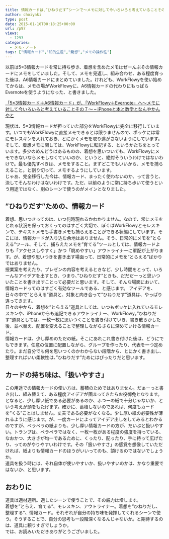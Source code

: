 ```yaml
---
title: 情報カードは、”ひねりだす”シーンで～メモに対して今いろいろと考えていることその８～
author: choiyaki
type: post
date: 2015-01-10T00:18:25+00:00
url: /p97
views:
  - 1293
categories:
  - メモ・ノート
tags: ["情報カード","知的生産","発想","メモの操作性"]
---
```

以前は5×3情報カードを常に持ち歩き、着想を含めたメモはぜーんぶその情報カードにメモをしていました。そして、メモを見返し、組み合わせ、ある程度育った後は、A6情報カードにまとめていました。けれども、WorkFlowyを使い始めてからは、メモの場がWorkFlowyに、A6情報カードの代わりにもっぱらEvernoteを使うようになった、と書きました。

[「5×3情報カード＋A6情報カード」が、「WorkFlowy＋Evernote」へ～メモに対して今いろいろと考えていることその７～ &#8211; iPhoneと本と数学となんやかんやと][1]

現状は、5×3情報カードが担っていた部分をWorkFlowyに完全に移行しています。いつでもWorkFlowyに直接メモできるとは限りませんので、ポッケには常にモレスキンを入れておき、とにかくメモを取り逃がさないようにしています。そして、着想メモに関しては、WorkFlowyに転記する、というかたちをとっています。多少のめんどうはあるものの、着想を思いついても、WorkFlowyにメモできないならメモしなくていいのか、というと、絶対そういうわけではないわけで。最も優先すべきは、メモをすること。まずどこでもいいから、メモを捕らえること。と割り切って、メモするようにしています。  
じゃあ、完全移行した今は、情報カード、まったく使わないのか、って言うと、決してそんなわけはないわけです。ただ、以前のように常に持ち歩いて使うという用途ではなく、別のシーンで使うのがメインとなりました。

## ”ひねりだす”ための、情報カード

着想、思いつきってのは、いつ何時現れるかわかりません。なので、常にメモをとれる状況を保っておくってのはすごく大切で、ぼくはWorkFlowyとモレスキンで、テキストメモも手書きメモも捕らえることができる状態にしています。そこには、情報カードが入り込む余地はありません。そう、日常的にメモを”とらえる”ツール、そして、捕らえたメモを”育てる”ツールとしては、情報カードよりも「アクセスしやすく」かつ「眺めやすい」アウトライナーに軍配が上がります。が、着想や思いつきを書き出す場面って、日常的にメモを”とらえる”ばかりではありません。  
授業案を考えたり、プレゼンの内容を考えるときなど、少し時間をとって、いろーんなアイデアを出すとき、つまり、”ひねりだす”ときも、だだだーっと思いついたことを書き出すことって必要だと思います。そして、そんな場面において、情報カードってのはすごく有効なツールである、と感じます。 アイデアを、日々の中で”とらえる”道具と、対象と向き合って”ひねりだす”道具は、やっぱり違ってきます。  
日々の中から、着想を”とらえる”道具としては、いつもポッケに入れているモレスキンや、iPhoneからも追記できるアウトライナー、WorkFlowy。”ひねりだす”道具としては、一枚一枚に思いつくことを書き付けていき、書き散らかした後、並べ替え、配置を変えることで整理しながらさらに深めていける情報カード。  
情報カードは、少し厚めのただの紙。そこにあれこれ書き付けた後は、どうにでもできます。任意の位置に配置しながら、グループを作ったり、代表を一つ定めたり。まだ自分でも何を思いつくのかわからない段階から、とにかく書き出し、整理すればいい柔軟性は、”ひねりだす”ためにはぴったりだと思います。

## カードの持ち味は、「扱いやすさ」

この用途での情報カードの使い方は、蓄積のためではありません。だぁーっと書き出し、組み替えて、ある程度アイデアが固まってきたらお役御免となります。となると、少し厚い紙である必要があるのか、ふつーの紙で十分じゃないか、という考えが頭をもたげます。確かに、蓄積しないのであれば、何度もカードを”くる”ことはしません。丈夫である必要がなくなる。少し厚い紙の必要性が薄れるように感じます。が、一度カードによってアイデア出しをしてみるとわかるのですが、ペラペラの紙よりも、少し厚い情報カードの方が、だいぶと扱いやすい。トランプは、ペラペラではなく、一枚一枚がある程度の強度を持っている、なおかつ、大きさが均一であるために、くったり、配ったり、手に持って広げたり、ってのがやりやすいわけです。その「扱いやすさ」の感覚を想像していただければ、紙よりも情報カードのほうがいいってのも、頷けるのではないでしょうか。  
道具を扱う時には、それ自体が使いやすいか、扱いやすいのかは、かなり重要ではないか、と思います。

## おわりに

道具は適材適所。適したシーンで使うことで、その威力は増します。  
着想を”とらえ、育てる”、モレスキン、アウトライナー。着想を”ひねりだし、整理する”、情報カード。それぞれが自分の持ち味を発揮してくれるシーンで使う。そうすることで、自分の思考も一段階深くなるんじゃないか。と期待するのは、道具に頼りすぎでしょうか。  
では、お読みいただきありがとうございました。

 [1]: https://choiyaki.com/?p=94 "「5×3情報カード＋A6情報カード」が、「WorkFlowy＋Evernote」へ～メモに対して今いろいろと考えていることその７～ - iPhoneと本と数学となんやかんやと"